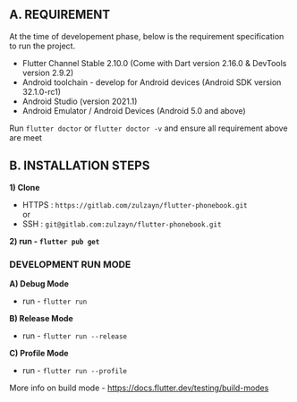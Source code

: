 ## A. REQUIREMENT
At the time of developement phase, below is the requirement specification to run the project.
- Flutter Channel Stable 2.10.0 (Come with Dart version 2.16.0 & DevTools version 2.9.2)
- Android toolchain - develop for Android devices (Android SDK version 32.1.0-rc1)
- Android Studio (version 2021.1)
- Android Emulator / Android Devices (Android 5.0 and above)

Run `flutter doctor` or `flutter doctor -v` and ensure all requirement above are meet

## B. INSTALLATION STEPS

**1) Clone**
- HTTPS : `https://gitlab.com/zulzayn/flutter-phonebook.git` 
<br> or
- SSH : `git@gitlab.com:zulzayn/flutter-phonebook.git`

**2) run - `flutter pub get`**


### DEVELOPMENT RUN MODE

**A) Debug Mode**
- run - `flutter run` 

**B) Release Mode** 
- run - `flutter run --release` 

**C) Profile Mode** 
- run - `flutter run --profile` 

More info on build mode - https://docs.flutter.dev/testing/build-modes

